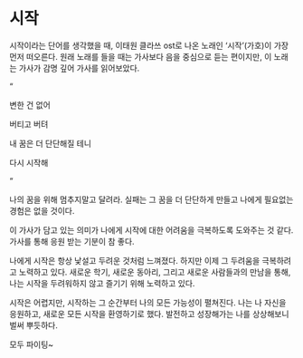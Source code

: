 # 시작

시작이라는 단어를 생각했을 때, 이태원 클라쓰 ost로 나온 노래인 ‘시작’(가호)이 가장 먼저 떠오른다. 원래 노래를 들을 때는 가사보다 음을 중심으로 듣는 편이지만, 이 노래는 가사가 감명 깊어 가사를 읽어보았다. 

“

변한 건 없어

버티고 버텨

내 꿈은 더 단단해질 테니

다시 시작해

“

나의 꿈을 위해 멈추지말고 달려라. 실패는 그 꿈을 더 단단하게 만들고 나에게 필요없는 경험은 없을 것이다. 

이 가사가 담고 있는 의미가 나에게 시작에 대한 어려움을 극복하도록 도와주는 것 같다. 가사를 통해 응원 받는 기분이 참 좋다.

나에게 시작은 항상 낯설고 두려운 것처럼 느껴졌다. 하지만 이제 그 두려움을 극복하려고 노력하고 있다. 새로운 학기, 새로운 동아리, 그리고 새로운 사람들과의 만남을 통해, 나는 시작을 두려워하지 않고 즐기기 위해 노력하고 있다.

시작은 어렵지만, 시작하는 그 순간부터 나의 모든 가능성이 펼쳐진다. 나는 나 자신을 응원하고, 새로운 모든 시작을 환영하기로 했다. 발전하고 성장해가는 나를 상상해보니 벌써 뿌듯하다.

모두 파이팅~
